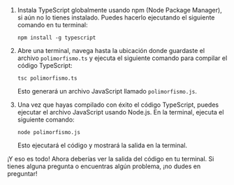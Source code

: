 1. Instala TypeScript globalmente usando npm (Node Package Manager), si aún no lo tienes instalado. Puedes hacerlo ejecutando el siguiente comando en tu terminal:

   ```
   npm install -g typescript
   ```

2. Abre una terminal, navega hasta la ubicación donde guardaste el archivo `polimorfismo.ts` y ejecuta el siguiente comando para compilar el código TypeScript:

   ```
   tsc polimorfismo.ts
   ```

   Esto generará un archivo JavaScript llamado `polimorfismo.js`.

3. Una vez que hayas compilado con éxito el código TypeScript, puedes ejecutar el archivo JavaScript usando Node.js. En la terminal, ejecuta el siguiente comando:

   ```
   node polimorfismo.js
   ```

   Esto ejecutará el código y mostrará la salida en la terminal.

¡Y eso es todo! Ahora deberías ver la salida del código en tu terminal. Si tienes alguna pregunta o encuentras algún problema, ¡no dudes en preguntar!
